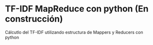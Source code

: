 # TF-IDF MapReduce con python (En construcción)
Cálcutlo del TF-IDF utilizando estructura de Mappers y Reducers con python
